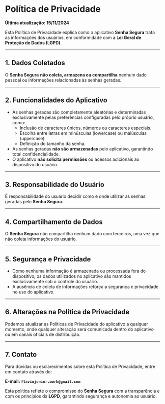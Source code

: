 # Política de Privacidade

**Última atualização: 15/11/2024**

Esta Política de Privacidade explica como o aplicativo **Senha Segura** trata as informações dos usuários, em conformidade com a **Lei Geral de Proteção de Dados (LGPD)**.

---

## 1. Dados Coletados
O **Senha Segura** **não coleta, armazena ou compartilha** nenhum dado pessoal ou informações relacionadas às senhas geradas.

---

## 2. Funcionalidades do Aplicativo
- As senhas geradas são completamente aleatórias e determinadas exclusivamente pelas preferências configuradas pelo próprio usuário, como:
  - Inclusão de caracteres únicos, números ou caracteres especiais.
  - Escolha entre letras em minúsculas (lowercase) ou maiúsculas (uppercase).
  - Definição do tamanho da senha.
- As senhas geradas **não são armazenadas** pelo aplicativo, garantindo total confidencialidade.
- O aplicativo **não solicita permissões** ou acessos adicionais ao dispositivo do usuário.

---

## 3. Responsabilidade do Usuário
É responsabilidade do usuário decidir como e onde utilizar as senhas geradas pelo **Senha Segura**.

---

## 4. Compartilhamento de Dados
O **Senha Segura** não compartilha nenhum dado com terceiros, uma vez que não coleta informações do usuário.

---

## 5. Segurança e Privacidade
- Como nenhuma informação é armazenada ou processada fora do dispositivo, os dados utilizados no aplicativo são mantidos exclusivamente sob o controle do usuário.
- A ausência de coleta de informações reforça a segurança e privacidade no uso do aplicativo.

---

## 6. Alterações na Política de Privacidade
Podemos atualizar as Políticas de Privacidade do aplicativo a qualquer momento, onde qualquer alteração será comunicada dentro do aplicativo ou em canais oficiais de distribuição.

---

## 7. Contato
Para dúvidas ou esclarecimentos sobre esta Política de Privacidade, entre em contato através do:

**E-mail: `` flaviojunior.work@gmail.com ``**

Esta política reflete o compromisso do **Senha Segura** com a transparência e com os princípios da **LGPD**, garantindo segurança e autonomia ao usuário.
